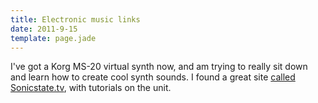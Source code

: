 ```yaml
---
title: Electronic music links
date: 2011-9-15
template: page.jade
---
```


I've got a Korg MS-20 virtual synth now, and am trying to really sit down
and learn how to create cool synth sounds. I found a great site [called Sonicstate.tv](http://tv.sonicstate.com/play.php?vid=295),
with tutorials on the unit.
